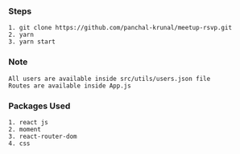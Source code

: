 ### Steps 
```
1. git clone https://github.com/panchal-krunal/meetup-rsvp.git
2. yarn 
3. yarn start 
```

### Note
```
All users are available inside src/utils/users.json file 
Routes are available inside App.js
```

### Packages Used 
```
1. react js
2. moment
3. react-router-dom
4. css
```

